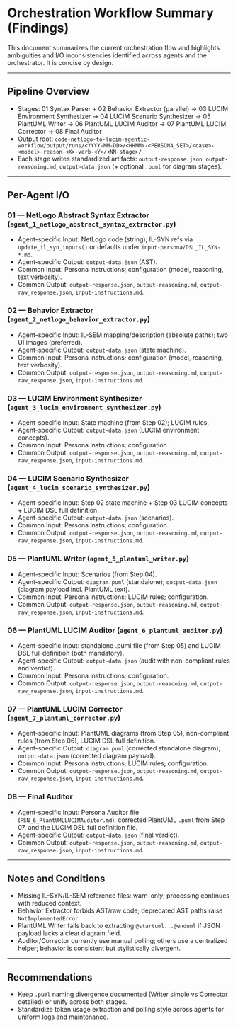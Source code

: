 # Orchestration Workflow Summary (Findings)

This document summarizes the current orchestration flow and highlights ambiguities and I/O inconsistencies identified across agents and the orchestrator. It is concise by design.

---

## Pipeline Overview
- Stages: 01 Syntax Parser + 02 Behavior Extractor (parallel) → 03 LUCIM Environment Synthesizer → 04 LUCIM Scenario Synthesizer → 05 PlantUML Writer → 06 PlantUML LUCIM Auditor → 07 PlantUML LUCIM Corrector → 08 Final Auditor
- Output root: `code-netlogo-to-lucim-agentic-workflow/output/runs/<YYYY-MM-DD>/<HHMM>-<PERSONA_SET>/<case>-<model>-reason-<X>-verb-<Y>/<NN-stage>/`
- Each stage writes standardized artifacts: `output-response.json`, `output-reasoning.md`, `output-data.json` (+ optional `.puml` for diagram stages).

---

## Per-Agent I/O

### 01 — NetLogo Abstract Syntax Extractor (`agent_1_netlogo_abstract_syntax_extractor.py`)
- Agent-specific Input: NetLogo code (string); IL-SYN refs via `update_il_syn_inputs()` or defaults under `input-persona/DSL_IL_SYN-*.md`.
- Agent-specific Output: `output-data.json` (AST).
- Common Input: Persona instructions; configuration (model, reasoning, text verbosity).
- Common Output: `output-response.json`, `output-reasoning.md`, `output-raw_response.json`, `input-instructions.md`.

### 02 — Behavior Extractor (`agent_2_netlogo_behavior_extractor.py`)
- Agent-specific Input: IL-SEM mapping/description (absolute paths); two UI images (preferred).
- Agent-specific Output: `output-data.json` (state machine).
- Common Input: Persona instructions; configuration (model, reasoning, text verbosity).
- Common Output: `output-response.json`, `output-reasoning.md`, `output-raw_response.json`, `input-instructions.md`.

### 03 — LUCIM Environment Synthesizer (`agent_3_lucim_environment_synthesizer.py`)
- Agent-specific Input: State machine (from Step 02); LUCIM rules.
- Agent-specific Output: `output-data.json` (LUCIM environment concepts).
- Common Input: Persona instructions; configuration.
- Common Output: `output-response.json`, `output-reasoning.md`, `output-raw_response.json`, `input-instructions.md`.

### 04 — LUCIM Scenario Synthesizer (`agent_4_lucim_scenario_synthesizer.py`)
- Agent-specific Input: Step 02 state machine + Step 03 LUCIM concepts + LUCIM DSL full definition.
- Agent-specific Output: `output-data.json` (scenarios).
- Common Input: Persona instructions; configuration.
- Common Output: `output-response.json`, `output-reasoning.md`, `output-raw_response.json`, `input-instructions.md`.

### 05 — PlantUML Writer (`agent_5_plantuml_writer.py`)
- Agent-specific Input: Scenarios (from Step 04).
- Agent-specific Output: `diagram.puml` (standalone); `output-data.json` (diagram payload incl. PlantUML text).
- Common Input: Persona instructions; LUCIM rules; configuration.
- Common Output: `output-response.json`, `output-reasoning.md`, `output-raw_response.json`, `input-instructions.md`.

### 06 — PlantUML LUCIM Auditor (`agent_6_plantuml_auditor.py`)
- Agent-specific Input: standalone .puml file (from Step 05) and LUCIM DSL full definition (both mandatory).
- Agent-specific Output: `output-data.json` (audit with non-compliant rules and verdict).
- Common Input: Persona instructions; configuration.
- Common Output: `output-response.json`, `output-reasoning.md`, `output-raw_response.json`, `input-instructions.md`.

### 07 — PlantUML LUCIM Corrector (`agent_7_plantuml_corrector.py`)
- Agent-specific Input: PlantUML diagrams (from Step 05), non-compliant rules (from Step 06), LUCIM DSL full definition. 
- Agent-specific Output: `diagram.puml` (corrected standalone diagram); `output-data.json` (corrected diagram payload).
- Common Input: Persona instructions; LUCIM rules; configuration.
- Common Output: `output-response.json`, `output-reasoning.md`, `output-raw_response.json`, `input-instructions.md`.

### 08 — Final Auditor
- Agent-specific Input: Persona Auditor file (`PSN_6_PlantUMLLUCIMAuditor.md`), corrected PlantUML `.puml` from Step 07, and the LUCIM DSL full definition file.
- Agent-specific Output: `output-data.json` (final verdict).
- Common Output: `output-response.json`, `output-reasoning.md`, `output-raw_response.json`, `input-instructions.md`.

---

## Notes and Conditions
- Missing IL-SYN/IL-SEM reference files: warn-only; processing continues with reduced context.
- Behavior Extractor forbids AST/raw code; deprecated AST paths raise `NotImplementedError`.
- PlantUML Writer falls back to extracting `@startuml...@enduml` if JSON payload lacks a clear diagram field.
- Auditor/Corrector currently use manual polling; others use a centralized helper; behavior is consistent but stylistically divergent.

---

## Recommendations
- Keep `.puml` naming divergence documented (Writer simple vs Corrector detailed) or unify across both stages.
- Standardize token usage extraction and polling style across agents for uniform logs and maintenance.
